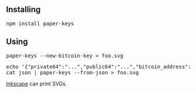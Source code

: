 
## Installing

<pre>
npm install paper-keys
</pre>

## Using

<pre>
paper-keys --new-bitcoin-key > foo.svg
</pre>

<pre>
echo '{"private64":"...","public64":"...","bitcoin_address":"..."}' > json
cat json | paper-keys --from-json > foo.svg
</pre>

[Inkscape](http://inkscape.org/) can print SVGs.
